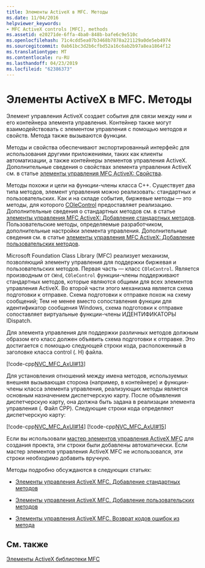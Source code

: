 ```yaml
---
title: Элементы ActiveX в MFC. Методы
ms.date: 11/04/2016
helpviewer_keywords:
- MFC ActiveX controls [MFC], methods
ms.assetid: e20271de-6ffa-4ba0-848b-bafe6c9e510c
ms.openlocfilehash: 71c4cdd5ea07b3468b7878a221129a0de5eb4974
ms.sourcegitcommit: 0ab61bc3d2b6cfbd52a16c6ab2b97a8ea1864f12
ms.translationtype: MT
ms.contentlocale: ru-RU
ms.lasthandoff: 04/23/2019
ms.locfileid: "62386373"
---
```

# <a name="mfc-activex-controls-methods"></a>Элементы ActiveX в MFC. Методы

Элемент управления ActiveX создает события для связи между ним и его контейнера элемента управления. Контейнер также могут взаимодействовать с элементом управления с помощью методов и свойств. Метода также вызываются функции.

Методы и свойства обеспечивают экспортированный интерфейс для использования другими приложениями, таких как клиенты автоматизации, а также контейнеры элементов управления ActiveX. Дополнительные сведения о свойствах элемента управления ActiveX см. в статье [элементы управления MFC ActiveX: Свойства](../mfc/mfc-activex-controls-properties.md).

Методы похожи и цели на функции-члены класса C++. Существует два типа методов, элемент управления можно реализовать: стандартных и пользовательских. Как и на складе события, биржевые методы — это методы, для которого [COleControl](../mfc/reference/colecontrol-class.md) предоставляет реализацию. Дополнительные сведения о стандартных методов см. в статье [элементы управления MFC ActiveX: Добавление стандартных методов](../mfc/mfc-activex-controls-adding-stock-methods.md). Пользовательские методы, определяемые разработчиком, дополнительные настройки элемента управления. Дополнительные сведения см. в статье [элементы управления MFC ActiveX: Добавление пользовательских методов](../mfc/mfc-activex-controls-adding-custom-methods.md).

Microsoft Foundation Class Library (MFC) реализует механизм, позволяющий элементу управления для поддержки биржевая и пользовательских методов. Первая часть — класс `COleControl`. Является производным от `CWnd`, `COleControl` функции-члены поддерживают стандартных методов, которые являются общими для всех элементов управления ActiveX. Во второй части этого механизма является схема подготовки к отправке. Схема подготовки к отправке похож на схему сообщений; Тем не менее вместо сопоставления функции для идентификатор сообщения Windows, схема подготовки к отправке сопоставляет виртуальные функции-члены ИДЕНТИФИКАТОРЫ IDispatch.

Для элемента управления для поддержки различных методов должным образом его класс должен объявить схема подготовки к отправке. Это достигается с помощью следующей строки кода, расположенный в заголовке класса control (. H) файла.

[!code-cpp[NVC_MFC_AxUI#13](../mfc/codesnippet/cpp/mfc-activex-controls-methods_1.h)]

Для установления отношений между имена методов, используемых внешняя вызывающая сторона (например, в контейнере) и функции-члены класса элемента управления, реализующих методы является основным назначением диспетчерскую карту. После объявления диспетчерскую карту, она должна быть задана в реализации элемента управления (. Файл CPP). Следующие строки кода определяют диспетчерскую карту:

[!code-cpp[NVC_MFC_AxUI#14](../mfc/codesnippet/cpp/mfc-activex-controls-methods_2.cpp)]
[!code-cpp[NVC_MFC_AxUI#15](../mfc/codesnippet/cpp/mfc-activex-controls-methods_3.cpp)]

Если вы использовали [мастер элементов управления ActiveX MFC](../mfc/reference/mfc-activex-control-wizard.md) для создания проекта, эти строки были добавлены автоматически. Если мастер элементов управления ActiveX MFC не использовался, эти строки необходимо добавить вручную.

Методы подробно обсуждаются в следующих статьях:

- [Элементы управления ActiveX MFC. Добавление стандартных методов](../mfc/mfc-activex-controls-adding-stock-methods.md)

- [Элементы управления ActiveX MFC. Добавление пользовательских методов](../mfc/mfc-activex-controls-adding-custom-methods.md)

- [Элементы управления ActiveX MFC. Возврат кодов ошибок из метода](../mfc/mfc-activex-controls-returning-error-codes-from-a-method.md)

## <a name="see-also"></a>См. также

[Элементы ActiveX библиотеки MFC](../mfc/mfc-activex-controls.md)
